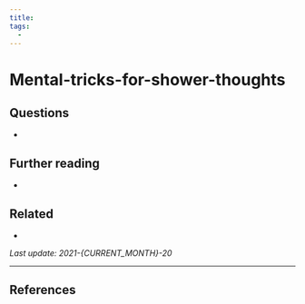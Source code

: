 ```yaml
---
title:
tags:
  - 
---
```


# Mental-tricks-for-shower-thoughts



## Questions
- 

## Further reading
- 

## Related
- 

*Last update: 2021-{CURRENT_MONTH}-20*

---

## References